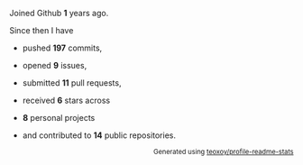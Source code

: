 Joined Github **1** years ago.

Since then I have 

- pushed **197** commits, 

- opened **9** issues, 

- submitted **11** pull requests, 

- received **6** stars across 

- **8** personal projects 

- and contributed to **14** public repositories.


<p align="right"><sub>Generated using <a href="https://github.com/marketplace/actions/profile-readme-stats">teoxoy/profile-readme-stats</a></sub></p>
